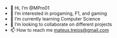 - 👋 Hi, I’m @MPro01
- 👀 I’m interested in progaming, F1, and gaming
- 🌱 I’m currently learning Computer Science
- 💞️ I’m looking to collaborate on different projects
- 📫 How to reach me mateus.trejos@gmail.com

<!---
MPro01/MPro01 is a ✨ special ✨ repository because its `README.md` (this file) appears on your GitHub profile.
You can click the Preview link to take a look at your changes.
--->
